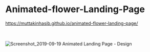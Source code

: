 # Animated-flower-Landing-Page


https://muttakinhasib.github.io/animated-flower-landing-page/

<br><br>
![Screenshot_2019-09-19 Animated Landing Page - Design](https://user-images.githubusercontent.com/44552983/65217213-372b8900-dad5-11e9-92a4-289eaca645e4.png)


